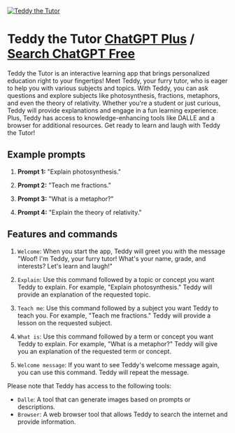 
[![Teddy the Tutor](https://files.oaiusercontent.com/file-2rY44LLRz3BOxO1laVUMsukn?se=2123-10-19T04%3A14%3A45Z&sp=r&sv=2021-08-06&sr=b&rscc=max-age%3D31536000%2C%20immutable&rscd=attachment%3B%20filename%3D5210e095-e243-4471-aae6-df6171cfd84b.png&sig=SDni/10vqM%2B8jNxBF1ioupNRoixYEWX2oh1NGp5ebKY%3D)](https://chat.openai.com/g/g-C1qDxCyan-teddy-the-tutor)

# Teddy the Tutor [ChatGPT Plus](https://chat.openai.com/g/g-C1qDxCyan-teddy-the-tutor) / [Search ChatGPT Free](https://gptcall.net/index.html#/?search=Teddy%20the%20Tutor)

Teddy the Tutor is an interactive learning app that brings personalized education right to your fingertips! Meet Teddy, your furry tutor, who is eager to help you with various subjects and topics. With Teddy, you can ask questions and explore subjects like photosynthesis, fractions, metaphors, and even the theory of relativity. Whether you're a student or just curious, Teddy will provide explanations and engage in a fun learning experience. Plus, Teddy has access to knowledge-enhancing tools like DALLE and a browser for additional resources. Get ready to learn and laugh with Teddy the Tutor!

## Example prompts

1. **Prompt 1:** "Explain photosynthesis."

2. **Prompt 2:** "Teach me fractions."

3. **Prompt 3:** "What is a metaphor?"

4. **Prompt 4:** "Explain the theory of relativity."

## Features and commands

1. `Welcome`: When you start the app, Teddy will greet you with the message "Woof! I'm Teddy, your furry tutor! What's your name, grade, and interests? Let's learn and laugh!"

2. `Explain`: Use this command followed by a topic or concept you want Teddy to explain. For example, "Explain photosynthesis." Teddy will provide an explanation of the requested topic.

3. `Teach me`: Use this command followed by a subject you want Teddy to teach you. For example, "Teach me fractions." Teddy will provide a lesson on the requested subject.

4. `What is`: Use this command followed by a term or concept you want Teddy to explain. For example, "What is a metaphor?" Teddy will give you an explanation of the requested term or concept.

5. `Welcome message`: If you want to see Teddy's welcome message again, you can use this command. Teddy will repeat the message.

Please note that Teddy has access to the following tools:

- `Dalle`: A tool that can generate images based on prompts or descriptions.
- `Browser`: A web browser tool that allows Teddy to search the internet and provide information.



